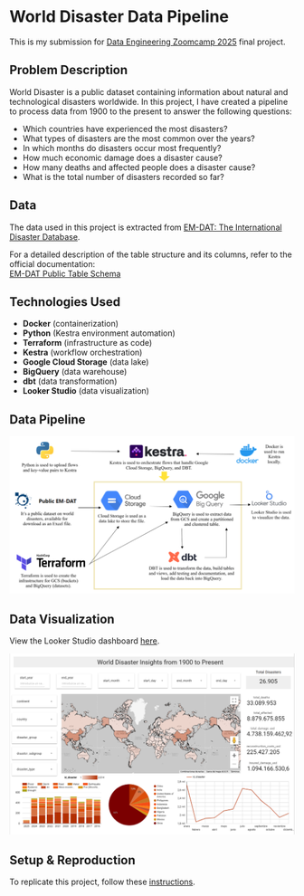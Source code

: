 # World Disaster Data Pipeline

This is my submission for [Data Engineering Zoomcamp 2025](https://github.com/DataTalksClub/data-engineering-zoomcamp) final project.

## Problem Description

World Disaster is a public dataset containing information about natural and technological disasters worldwide. In this project, I have created a pipeline to process data from 1900 to the present to answer the following questions:

- Which countries have experienced the most disasters?
- What types of disasters are the most common over the years?
- In which months do disasters occur most frequently?
- How much economic damage does a disaster cause?
- How many deaths and affected people does a disaster cause?
- What is the total number of disasters recorded so far?

## Data

The data used in this project is extracted from [EM-DAT: The International Disaster Database](https://public.emdat.be/).

For a detailed description of the table structure and its columns, refer to the official documentation:  
[EM-DAT Public Table Schema](https://doc.emdat.be/docs/data-structure-and-content/emdat-public-table/#column-description)

## Technologies Used

- **Docker** (containerization)
- **Python** (Kestra environment automation)
- **Terraform** (infrastructure as code)
- **Kestra** (workflow orchestration)
- **Google Cloud Storage** (data lake)
- **BigQuery** (data warehouse)
- **dbt** (data transformation)
- **Looker Studio** (data visualization)

## Data Pipeline

![](docs/images/Pipeline_Diagram.png)

## Data Visualization

View the Looker Studio dashboard [here](https://lookerstudio.google.com/reporting/10b79987-bfa2-4be1-9797-cdebd16eb74f).

![](docs/images/Dashboard.png)

## Setup & Reproduction

To replicate this project, follow these [instructions](docs/Instructions.md).